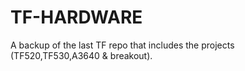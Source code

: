 # TF-HARDWARE
A backup of the last TF repo that includes the projects (TF520,TF530,A3640 & breakout).
